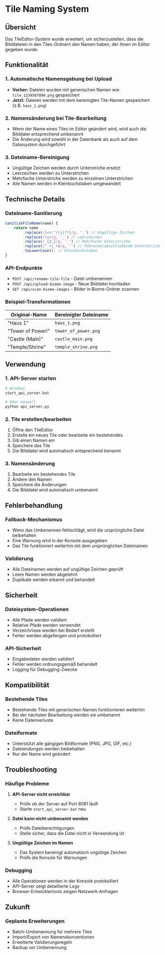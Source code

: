 # Tile Naming System

## Übersicht

Das TileEditor-System wurde erweitert, um sicherzustellen, dass die Bilddateien in den Tiles-Ordnern den Namen haben, der ihnen im Editor gegeben wurde.

## Funktionalität

### 1. Automatische Namensgebung bei Upload
- **Vorher:** Dateien wurden mit generischen Namen wie `tile_1234567890.png` gespeichert
- **Jetzt:** Dateien werden mit dem bereinigten Tile-Namen gespeichert (z.B. `haus_1.png`)

### 2. Namensänderung bei Tile-Bearbeitung
- Wenn der Name eines Tiles im Editor geändert wird, wird auch die Bilddatei entsprechend umbenannt
- Die Änderung wird sowohl in der Datenbank als auch auf dem Dateisystem durchgeführt

### 3. Dateiname-Bereinigung
- Ungültige Zeichen werden durch Unterstriche ersetzt
- Leerzeichen werden zu Unterstrichen
- Mehrfache Unterstriche werden zu einzelnen Unterstrichen
- Alle Namen werden in Kleinbuchstaben umgewandelt

## Technische Details

### Dateiname-Sanitierung
```javascript
sanitizeFileName(name) {
    return name
        .replace(/[<>:"/\\|?*]/g, '_') // Ungültige Zeichen
        .replace(/\s+/g, '_') // Leerzeichen
        .replace(/_{2,}/g, '_') // Mehrfache Unterstriche
        .replace(/^_+|_+$/g, '') // Führende/abschließende Unterstriche
        .toLowerCase(); // Kleinbuchstaben
}
```

### API-Endpunkte
- `POST /api/rename-tile-file` - Datei umbenennen
- `POST /api/upload-biome-image` - Neue Bilddatei hochladen
- `GET /api/scan-biome-images` - Bilder in Biome-Ordner scannen

### Beispiel-Transformationen
| Original-Name | Bereinigter Dateiname |
|---------------|----------------------|
| "Haus 1" | `haus_1.png` |
| "Tower of Power!" | `tower_of_power.png` |
| "Castle (Main)" | `castle_main.png` |
| "Temple/Shrine" | `temple_shrine.png` |

## Verwendung

### 1. API-Server starten
```bash
# Windows
start_api_server.bat

# Oder manuell
python api_server.py
```

### 2. Tile erstellen/bearbeiten
1. Öffne den TileEditor
2. Erstelle ein neues Tile oder bearbeite ein bestehendes
3. Gib einen Namen ein
4. Speichere das Tile
5. Die Bilddatei wird automatisch entsprechend benannt

### 3. Namensänderung
1. Bearbeite ein bestehendes Tile
2. Ändere den Namen
3. Speichere die Änderungen
4. Die Bilddatei wird automatisch umbenannt

## Fehlerbehandlung

### Fallback-Mechanismus
- Wenn das Umbenennen fehlschlägt, wird die ursprüngliche Datei beibehalten
- Eine Warnung wird in der Konsole ausgegeben
- Das Tile funktioniert weiterhin mit dem ursprünglichen Dateinamen

### Validierung
- Alle Dateinamen werden auf ungültige Zeichen geprüft
- Leere Namen werden abgelehnt
- Duplikate werden erkannt und behandelt

## Sicherheit

### Dateisystem-Operationen
- Alle Pfade werden validiert
- Relative Pfade werden verwendet
- Verzeichnisse werden bei Bedarf erstellt
- Fehler werden abgefangen und protokolliert

### API-Sicherheit
- Eingabedaten werden validiert
- Fehler werden ordnungsgemäß behandelt
- Logging für Debugging-Zwecke

## Kompatibilität

### Bestehende Tiles
- Bestehende Tiles mit generischen Namen funktionieren weiterhin
- Bei der nächsten Bearbeitung werden sie umbenannt
- Keine Datenverluste

### Dateiformate
- Unterstützt alle gängigen Bildformate (PNG, JPG, GIF, etc.)
- Dateiendungen werden beibehalten
- Nur der Name wird geändert

## Troubleshooting

### Häufige Probleme

1. **API-Server nicht erreichbar**
   - Prüfe ob der Server auf Port 8081 läuft
   - Starte `start_api_server.bat` neu

2. **Datei kann nicht umbenannt werden**
   - Prüfe Dateiberechtigungen
   - Stelle sicher, dass die Datei nicht in Verwendung ist

3. **Ungültige Zeichen im Namen**
   - Das System bereinigt automatisch ungültige Zeichen
   - Prüfe die Konsole für Warnungen

### Debugging
- Alle Operationen werden in der Konsole protokolliert
- API-Server zeigt detaillierte Logs
- Browser-Entwicklertools zeigen Netzwerk-Anfragen

## Zukunft

### Geplante Erweiterungen
- Batch-Umbenennung für mehrere Tiles
- Import/Export von Namenskonventionen
- Erweiterte Validierungsregeln
- Backup vor Umbenennung
